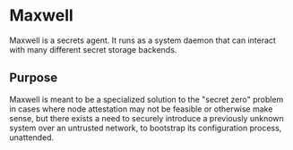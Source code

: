 # Maxwell

Maxwell is a secrets agent.  It runs as a system daemon that can interact with many different secret storage backends.  

## Purpose

Maxwell is meant to be a specialized solution to the "secret zero" problem in cases where node attestation may not be feasible or otherwise make 
sense, but there exists a need to securely introduce a previously unknown system over an untrusted network, to bootstrap its configuration process, 
unattended.
